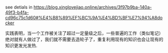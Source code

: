 see detials in https://blog.xinglovejiao.online/archives/3f97b9ba-140a-49f3-b4fa-cd96c75c1d60#%E4%B8%89%EF%BC%9A%E4%BD%BF%E7%94%A8docker

实践表明，当一个工作被关注了超过一定量级之后，一些普遍的工作（类似笔记）绝对就有人做过了，我们就不需要去造轮子了，重复利用现有的知识也会让现有的知识更发光发热.